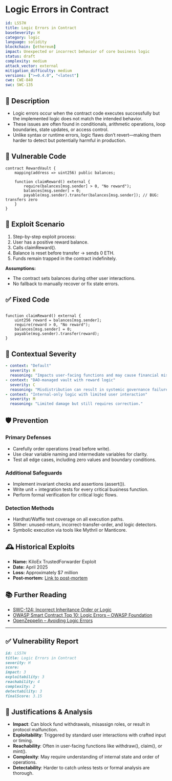 # Logic Errors in Contract

```YAML
id: LS57H
title: Logic Errors in Contract
baseSeverity: H
category: logic
language: solidity
blockchain: [ethereum]
impact: Unexpected or incorrect behavior of core business logic
status: draft
complexity: medium
attack_vector: external
mitigation_difficulty: medium
versions: [">=0.4.0", "<latest"]
cwe: CWE-840
swc: SWC-135
```
## 📝 Description

- Logic errors occur when the contract code executes successfully but the implemented logic does not match the intended behavior.
- These issues are often found in conditionals, arithmetic operations, loop boundaries, state updates, or access control.
- Unlike syntax or runtime errors, logic flaws don’t revert—making them harder to detect but potentially harmful in production.

## 🚨 Vulnerable Code

```solidity
contract RewardVault {
    mapping(address => uint256) public balances;

    function claimReward() external {
        require(balances[msg.sender] > 0, "No reward");
        balances[msg.sender] = 0;
        payable(msg.sender).transfer(balances[msg.sender]); // BUG: transfers zero
    }
}
```

## 🧪 Exploit Scenario

1. Step-by-step exploit process:
2. User has a positive reward balance.
3. Calls claimReward().
4. Balance is reset before transfer → sends 0 ETH.
5. Funds remain trapped in the contract indefinitely.

**Assumptions:**

- The contract sets balances during other user interactions.
- No fallback to manually recover or fix state errors.

## ✅ Fixed Code

```solidity

function claimReward() external {
    uint256 reward = balances[msg.sender];
    require(reward > 0, "No reward");
    balances[msg.sender] = 0;
    payable(msg.sender).transfer(reward);
}
```

## 🧭 Contextual Severity

```yaml
- context: "Default"
  severity: H
  reasoning: "Impacts user-facing functions and may cause financial miscalculations."
- context: "DAO-managed vault with reward logic"
  severity: C
  reasoning: "Misdistribution can result in systemic governance failures."
- context: "Internal-only logic with limited user interaction"
  severity: M
  reasoning: "Limited damage but still requires correction."
```

## 🛡️ Prevention

### Primary Defenses

- Carefully order operations (read before write).
- Use clear variable naming and intermediate variables for clarity.
- Test all edge cases, including zero values and boundary conditions.

### Additional Safeguards

- Implement invariant checks and assertions (assert()).
- Write unit + integration tests for every critical business function.
- Perform formal verification for critical logic flows.

### Detection Methods

- Hardhat/Waffle test coverage on all execution paths.
- Slither: unused-return, incorrect-transfer-order, and logic detectors.
- Symbolic execution via tools like Mythril or Manticore.

## 🕰️ Historical Exploits

- **Name:** KiloEx TrustedForwarder Exploit 
- **Date:** April 2025 
- **Loss:** Approximately $7 million 
- **Post-mortem:** [Link to post-mortem](https://thedailysun.co.za/2025/04/21/kiloex-reveals-details-of-7-million-smart-contract-exploit-in-post-mortem-report/) 

## 📚 Further Reading

- [SWC-124: Incorrect Inheritance Order or Logic](https://swcregistry.io/docs/SWC-124)
- [OWASP Smart Contract Top 10: Logic Errors – OWASP Foundation](https://owasp.org/www-project-smart-contract-top-10/2025/en/src/SC03-logic-errors.html) 
- [OpenZeppelin – Avoiding Logic Errors](https://docs.openzeppelin.com/contracts/4.x/api/utils)

---

## ✅ Vulnerability Report

```markdown
id: LS57H
title: Logic Errors in Contract 
severity: H
score:
impact: 3  
exploitability: 3
reachability: 4  
complexity: 2  
detectability: 3  
finalScore: 3.15
```

## 📄 Justifications & Analysis

- **Impact**: Can block fund withdrawals, misassign roles, or result in protocol malfunction.
- **Exploitability**: Triggered by standard user interactions with crafted input or timing.
- **Reachability**: Often in user-facing functions like withdraw(), claim(), or mint().
- **Complexity**: May require understanding of internal state and order of operations.
- **Detectability**: Harder to catch unless tests or formal analysis are thorough.
